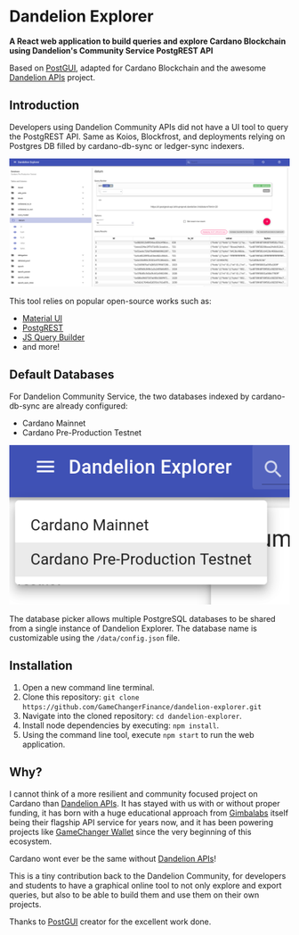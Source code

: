 # Dandelion Explorer

**A React web application to build queries and explore Cardano Blockchain using Dandelion's Community Service PostgREST API**

Based on [PostGUI](https://github.com/priyank-purohit/PostGUI), adapted for Cardano Blockchain and the awesome [Dandelion APIs](https://dandelion.link) project.


<a name="introduction"></a>
## Introduction

Developers using Dandelion Community APIs did not have a UI tool to query the PostgREST API. Same as Koios, Blockfrost, and deployments relying on Postgres DB filled by cardano-db-sync or ledger-sync indexers.

<p align="center">
  <img src="docs/images/full-ui.png">
</p>


This tool relies on popular open-source works such as: 
- [Material UI](https://material.io/)
- [PostgREST](http://postgrest.org)
- [JS Query Builder](https://querybuilder.js.org/)
- and more!

## Default Databases

For Dandelion Community Service, the two databases indexed by cardano-db-sync are already configured: 
- Cardano Mainnet
- Cardano Pre-Production Testnet

<p align="center">
  <img src="docs/images/db-picker.png">
</p>

The database picker allows multiple PostgreSQL databases to be shared from a single instance of Dandelion Explorer. The database name is customizable using the `/data/config.json` file.

<a name="installation"></a>
## Installation

1. Open a new command line terminal.
1. Clone this repository: `git clone https://github.com/GameChangerFinance/dandelion-explorer.git`
1. Navigate into the cloned repository: `cd dandelion-explorer`.
1. Install node dependencies by executing: `npm install`.
1. Using the command line tool, execute `npm start` to run the web application.

## Why?

I cannot think of a more resilient and community focused project on Cardano than [Dandelion APIs](https://dandelion.link). It has stayed with us with or without proper funding, it has born with a huge educational approach from [Gimbalabs](https://www.gimbalabs.com) itself being their flagship API service for years now, and it has been powering projects like [GameChanger Wallet](https://gamechanger.finance) since the very beginning of this ecosystem.

Cardano wont ever be the same without [Dandelion APIs](https://dandelion.link)!

This is a tiny contribution back to the Dandelion Community, for developers and students to have a graphical online tool to not only explore and export queries, but also to be able to build them and use them on their own projects. 

Thanks to [PostGUI](https://github.com/priyank-purohit/PostGUI) creator for the excellent work done.